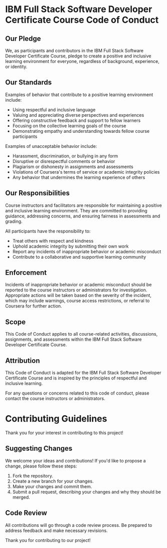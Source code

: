# IBM Full Stack Software Developer Certificate Course Code of Conduct

## Our Pledge

We, as participants and contributors in the IBM Full Stack Software Developer Certificate Course, pledge to create a positive and inclusive learning environment for everyone, regardless of background, experience, or identity.

## Our Standards

Examples of behavior that contribute to a positive learning environment include:

- Using respectful and inclusive language
- Valuing and appreciating diverse perspectives and experiences
- Offering constructive feedback and support to fellow learners
- Focusing on the collective learning goals of the course
- Demonstrating empathy and understanding towards fellow course participants

Examples of unacceptable behavior include:

- Harassment, discrimination, or bullying in any form
- Disruptive or disrespectful comments or behavior
- Plagiarism or dishonesty in assignments and assessments
- Violations of Coursera's terms of service or academic integrity policies
- Any behavior that undermines the learning experience of others

## Our Responsibilities

Course instructors and facilitators are responsible for maintaining a positive and inclusive learning environment. They are committed to providing guidance, addressing concerns, and ensuring fairness in assessments and grading.

All participants have the responsibility to:

- Treat others with respect and kindness
- Uphold academic integrity by submitting their own work
- Report any incidents of inappropriate behavior or academic misconduct
- Contribute to a collaborative and supportive learning community

## Enforcement

Incidents of inappropriate behavior or academic misconduct should be reported to the course instructors or administrators for investigation. Appropriate actions will be taken based on the severity of the incident, which may include warnings, course access restrictions, or referral to Coursera for further action.

## Scope

This Code of Conduct applies to all course-related activities, discussions, assignments, and assessments within the IBM Full Stack Software Developer Certificate Course.

## Attribution

This Code of Conduct is adapted for the IBM Full Stack Software Developer Certificate Course and is inspired by the principles of respectful and inclusive learning.

For any questions or concerns related to this code of conduct, please contact the course instructors or administrators.
# Contributing Guidelines

Thank you for your interest in contributing to this project! 

## Suggesting Changes

We welcome your ideas and contributions! If you'd like to propose a change, please follow these steps:

1. Fork the repository.
2. Create a new branch for your changes.
3. Make your changes and commit them.
4. Submit a pull request, describing your changes and why they should be merged.

## Code Review

All contributions will go through a code review process. Be prepared to address feedback and make necessary revisions.


Thank you for contributing to our project!
